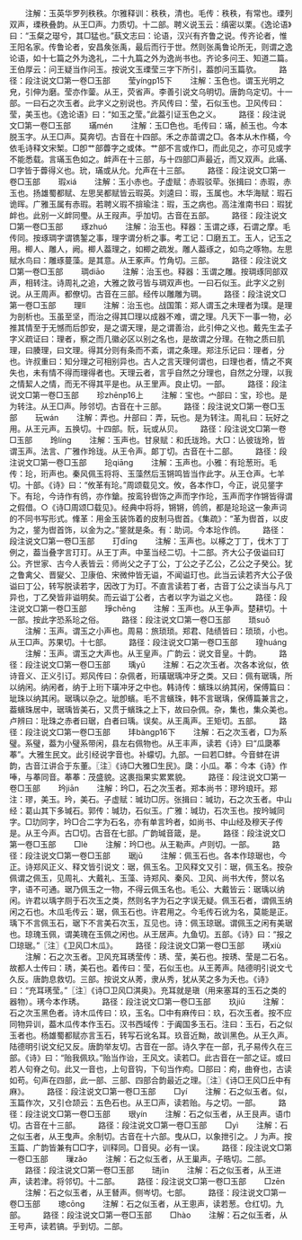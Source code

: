 <!-- { "loadSidebar": true } -->
　　注解：玉英华罗列秩秩。尔雅释训：秩秩，清也。毛传：秩秩，有常也。瑮列双声，瑮秩叠韵。从王□声。力质切。十二部。聘义说玉云：缜密以栗。《逸论语》曰：“玉粲之璱兮，其□猛也。”蓺文志曰：论语，汉兴有齐鲁之说。传齐论者，惟王阳名家。传鲁论者，安昌矦张禹，最后而行于世。然则张禹鲁论所无，则谓之逸论语，如十七篇之外为逸礼，二十九篇之外为逸尚书也。齐论多问王、知道二篇。王伯厚云：问王疑当作问玉。按说文玉瑮莹三字下所引，葢卽问玉篇欤。
　　路径：段注说文□第一卷□玉部
　　莹yíngp15下
　　注解：玉色也。谓玉光明之皃，引伸为磨。莹亦作蓥。从王，荧省声。李善引说文乌明切。唐韵乌定切。十一部。一曰石之次玉者。此字义之别说也。齐风传曰：莹，石似玉也。卫风传曰：莹，美玉也。《逸论语》曰：“如玉之莹。”此葢引证玉色之义。
　　路径：段注说文□第一卷□玉部
　　璊mén
　　注解：玉□色也。毛传曰：璊，赪玉也。今本脱玉字。从王□声。莫奔切。古音在十四部。禾之赤苗谓之□。各本从木作樠，今依毛诗释文宋椠。□卽艹部虋字之或体。艹部不言或作□，而此见之，亦可见或字不能悉载。言璊玉色如之。衅声在十三部，与十四部□声最近，而又双声。此璊、□字皆于虋得义也。玧，璊或从允。允声在十三部。
　　路径：段注说文□第一卷□玉部
　　瑕xiá
　　注解：玉小赤也。子虚赋：赤瑕驳荦。张揖曰：赤瑕，赤玉也。扬雄蜀都赋、左思吴都赋皆云瑕英。刘逵曰：瑕，玉属也。木华海赋：瑕石诡晖。广雅玉属有赤瑕。若聘义瑕不揜瑜注：瑕，玉之病也。高注淮南书曰：瑕犹衅也。此别一义衅同璺。从王叚声。乎加切。古音在五部。
　　路径：段注说文□第一卷□玉部
　　琢zhuó
　　注解：治玉也。释器：玉谓之琢，石谓之摩。毛传同。按琢琱字谓镌錾之事，理字谓分析之事。考工记：□磨五工。玉人，记玉之用。楖人、雕人，阙。楖人葢理之，如楖之疏发。雕人葢琢之，如鸟之啄物。左思赋水鸟曰：雕琢蔓藻。是其意。从王豖声。竹角切。三部。
　　路径：段注说文□第一卷□玉部
　　琱diāo
　　注解：治玉也。释器：玉谓之雕。按琱琢同部双声，相转注。诗周礼之追，大雅之敦弓皆与琱双声也。一曰石似玉。此字义之别说。从王周声。都僚切。古音在三部。经传以雕雕为琱。
　　路径：段注说文□第一卷□玉部
　　理lǐ
　　注解：治玉也。战国策：郑人谓玉之未理者为璞。是理为剖析也。玉虽至坚，而治之得其□理以成器不难，谓之理。凡天下一事一物，必推其情至于无憾而后卽安，是之谓天理，是之谓善治，此引伸之义也。戴先生孟子字义疏证曰：理者，察之而几徽必区以别之名也，是故谓之分理。在物之质曰肌理，曰腠理，曰文理。得其分则有条而不紊，谓之条理。郑注乐记曰：理者，分也。许叔重曰：知分理之可相别异也。古人之言天理何谓也，曰理也者，情之不爽失也，未有情不得而理得者也。天理云者，言乎自然之分理也，自然之分理，以我之情絜人之情，而无不得其平是也。从王里声。良止切。一部。
　　路径：段注说文□第一卷□玉部
　　珍zhēnp16上
　　注解：宝也。宀部曰：宝，珍也。是为转注。从王□声。陟邻切。古音在十三部。
　　路径：段注说文□第一卷□玉部
　　玩wán
　　注解：弄也。廾部曰：弄，玩也。是为转注。周礼曰：玩好之用。从王元声。五换切。十四部。貦，玩或从贝。
　　路径：段注说文□第一卷□玉部
　　玲líng
　　注解：玉声也。甘泉赋：和氏珑玲。大□：亾彼珑玲，皆谓玉声。法言、广雅作玲珑。从王令声。郞丁切。古音在十二部。
　　路径：段注说文□第一卷□玉部
　　玱qiāng
　　注解：玉声也。小雅：有玱葱珩。毛传：玱，珩声也。秦风佩玉将将、玉藻然后玉锵鸣皆当作此字。从王仓声。七羊切。十部。《诗》曰：“攸革有玱。”周颂载见文。攸，各本作□，今正，说见鋚字下。有玱，今诗作有鸧，亦作鎗。按鸾铃辔饰之声而字作玱，玉声而字作锵皆得谓之假借。○《诗□周颂□载见》。经典中将将，锵锵，鸧鸧，都是玱玱这一象声词的不同书写形式。鞗革：用金玉装饰着的皮制马辔首。《集疏》：“革为辔首，以皮为之，鋚为辔首饰，以金为之。”鋚就是条。有：助词。今本玱作鸧。
　　路径：段注说文□第一卷□玉部
　　玎dīng
　　注解：玉声也。以椓之丁丁，伐木丁丁例之，葢当叠字言玎玎。从王丁声。中茎当经二切。十二部。齐大公子伋谥曰玎公。齐世家、古今人表皆云：师尚父之子丁公，丁公之子乙公，乙公之子癸公。犹之鲁禽父、晋夑父、卫康伯、宋微仲皆无谥，不闻谥玎也。此当云读若齐大公子伋谥曰丁公，转写脱读若字，因改丁为玎。不直言读若丁者，古音丁公之读当与凡丁异也，丁乙癸皆非谥明矣。而云谥丁公者，古者以字为谥之义也。
　　路径：段注说文□第一卷□玉部
　　琤chēng
　　注解：玉声也。从王争声。楚耕切。十一部。按此字恐系玱之俗。
　　路径：段注说文□第一卷□玉部
　　琐suǒ
　　注解：玉声。谓玉之小声也。周易：旅琐琐。郑君、陆绩皆曰：琐琐，小也。从王□声。苏果切。十七部。
　　路径：段注说文□第一卷□玉部
　　瑝huáng
　　注解：玉声。谓玉之大声也。从王皇声。广韵云：说文音皇。十韵。
　　路径：段注说文□第一卷□玉部
　　瑀yǔ
　　注解：石之次玉者。次各本讹似，依诗音义、正义引订。郑风传曰：杂佩者，珩璜琚瑀冲牙之类。又曰：佩有琚瑀，所以纳闲。纳闲者，纳于上珩下璜冲牙之中也。韩诗传：蠙珠以纳其闲，保傅篇曰：玼珠以纳其闲。琚瑀以杂之。玼卽蠙。毛不言蠙珠，韩不言琚瑀，保傅篇兼言之，葢蠙珠居中，琚瑀皆美石，又贯于蠙珠之上下，故曰杂佩。杂，集也，集众美也。卢辨曰：玭珠之赤者曰琚，白者曰瑀。误矣。从王禹声。王矩切。五部。
　　路径：段注说文□第一卷□玉部
　　玤bàngp16下
　　注解：石之次玉者，□为系璧。系璧，葢为小璧系带闲，县左右佩物也。从王丰声，读若《诗》曰“瓜瓞菶菶”。大雅生民文。此引经说字音也。补蠓切。九部。一曰若□蚌。今音蚌在讲韵，古音江讲合于东董。〖注〗《诗□大雅□生民》。瓞：小瓜。菶：今本《诗》作唪，与菶同音。菶菶：茂盛貌。这裹指果实累累貌。
　　路径：段注说文□第一卷□玉部
　　玪jiān
　　注解：玪□，石之次玉者。郑本尚书：璆玪琅玕。郑注：璆，美玉。玪，美石。子虚赋：瑊玏□厉。张揖曰：瑊玏，石之次玉者。中山经：葛山其下多瑊石。郭传：瑊玏，石似玉。广雅：瑊玏，石次玉也。按玪瑊同字。□玏同字，玪□合二字为石名，亦有单言玪者，如尚书、中山经及穆天子传是。从王今声。古□切。古音在七部。广韵瑊音箴，是。
　　路径：段注说文□第一卷□玉部
　　□lè
　　注解：玪□也。从王勒声。卢则切。一部。
　　路径：段注说文□第一卷□玉部
　　琚jū
　　注解：佩玉石也。各本作琼琚也，今正。诗郑风正义、释文皆引说文：琚，佩玉名。卫风释文又引：琚，佩玉名。按杂佩谓之佩玉，见周礼、大戴礼、玉藻、诗郑风、秦风、卫风、尚书大传，赘以名字，语不可通。琚乃佩玉之一物，不得云佩玉名也。毛公、大戴皆云：琚瑀以纳闲。许君以瑀字厕于石次玉之类，然则名字为石之字误无疑。佩玉石者，谓佩玉纳闲之石也。木瓜毛传云：琚，佩玉石也。许君用之。今毛传石讹为名，莫能是正。瑀下不言佩玉石，琚下不言美石次玉，互见也。诗：佩玉琼琚。谓佩玉之闲有美琚也。琼瑰玉佩，谓美瑰在玉佩之闲也。从王居声。九鱼切。五部。《诗》曰：“报之□琼琚。”〖注〗《卫风□木瓜》。
　　路径：段注说文□第一卷□玉部
　　璓xiù
　　注解：石之次玉者。卫风充耳琇莹传：琇、莹，美石也。按琇、莹是二石名。故都人士传曰：琇，美石也。着传曰：莹，石似玉也。从王莠声。陆德明引说文弋久反。唐韵息救切。三部。按说文从莠，隶从秀，犹从芺之多为夭也。《诗》曰：“充耳璓莹。”〖注〗《诗□卫风□淇奥》。充耳就是瑱（用来塞耳的玉石之类的器物）。璓今本作琇。
　　路径：段注说文□第一卷□玉部
　　玖jiǔ
　　注解：石之次玉黑色者。诗木瓜传曰：玖，玉名。□中有麻传曰：玖，石次玉者。按不应同物异训，葢木瓜传本作玉石。汉书西域传：于阗国多玉石。注曰：玉石，石之似玉者也。杨雄蜀都赋亦言玉石，转写石讹名耳。玖音近黝，故训黑色。从王久声。陆德明引说文纪又反。唐韵举友切。古音在一部。诗久字在一部，孔子易传久在三部。《诗》曰：“贻我佩玖。”贻当作诒，王风文。读若□。此古音在一部之证。或曰若人句脊之句。此又一音也，上句音钩，下句当作痀。□部曰：痀，曲脊也，古读如苟。句声在四部，此一部、三部、四部合韵最近之理。〖注〗《诗□王风□丘中有麻》。
　　路径：段注说文□第一卷□玉部
　　□yí
　　注解：石之似玉者。似，玉篇作次，又引仓颉云：五色石也。从王□声，读若贻。与之切。一部。
　　路径：段注说文□第一卷□玉部
　　珢yín
　　注解：石之似玉者，从王艮声。语巾切。古音在十三部。
　　路径：段注说文□第一卷□玉部
　　□yì
　　注解：石之似玉者，从王曳声。余制切。古音在十六部。曳从□，以象抴引之。丿为声。按玉篇、广韵皆兼有□□字，训释同。□音臾。必有一误。
　　路径：段注说文□第一卷□玉部
　　璅zǎo
　　注解：石之似玉者，从王巢声。子晧切。二部。
　　路径：段注说文□第一卷□玉部
　　琎jīn
　　注解：石之似玉者，从王进声，读若津。将邻切。十二部。
　　路径：段注说文□第一卷□玉部
　　□zēn
　　注解：石之似玉者，从王朁声。侧岑切。七部。
　　路径：段注说文□第一卷□玉部
　　璁cōng
　　注解：石之似玉者，从王悤声，读若葱。仓红切。九部。
　　路径：段注说文□第一卷□玉部
　　□hào
　　注解：石之似玉者，从王号声，读若镐。乎到切。二部。
